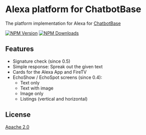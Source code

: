 # Alexa platform for ChatbotBase
The platform implementation for Alexa for [ChatbotBase][chatbotbase]

  [![NPM Version][npm-image]][npm-url]
  [![NPM Downloads][downloads-image]][downloads-url]
  
## Features
 - Signature check (since 0.5)
 - Simple response: Spreak out the given text
 - Cards for the Alexa App and FireTV
 - EchoShow / EchoSpot screens (since 0.4):
   * Text only
   * Text with image
   * Image only
   * Listings (vertical and horizontal)
  
## License
  [Apache 2.0](LICENSE)

[chatbotbase]: https://github.com/rekire/ChatbotBase
[npm-image]: https://img.shields.io/npm/v/chatbotbase-alexaplatform.svg
[npm-url]: https://npmjs.org/package/chatbotbase-alexaplatform
[downloads-image]: https://img.shields.io/npm/dm/chatbotbase-alexaplatform.svg
[downloads-url]: https://npmjs.org/package/chatbotbase-alexaplatform
